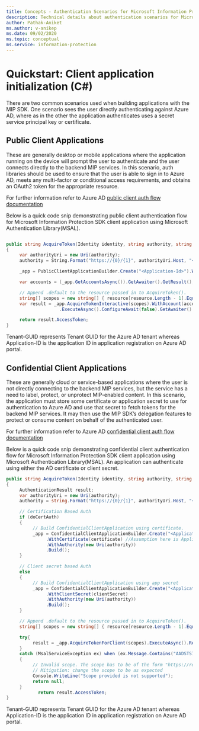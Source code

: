 ```yaml
---
title: Concepts - Authentication Scenarios for Microsoft Information Protection (MIP) SDK C# clients
description: Technical details about authentication scenarios for Microsoft Information Protection SDK C# client applications.
author: Pathak-Aniket
ms.author: v-anikep
ms.date: 09/02/2020
ms.topic: conceptual
ms.service: information-protection
---
```


# Quickstart: Client application initialization (C#)

There are two common scenarios used when building applications with the MIP SDK. One scenario sees the user directly authenticating against Azure AD, where as in the other the application authenticates uses a secret service principal key or certificate.

## Public Client Applications

These are generally desktop or mobile applications where the application running on the device will prompt the user to authenticate and the user connects directly to the backend MIP services. In this scenario, auth libraries should be used to ensure that the user is able to sign in to Azure AD, meets any multi-factor or conditional access requirements, and obtains an OAuth2 token for the appropriate resource.

For further information refer to Azure AD [public client auth flow documentation](https://docs.microsoft.com/en-us/azure/active-directory/develop/msal-net-initializing-client-applications#initializing-a-public-client-application-from-configuration-options)

Below is a quick code snip demonstrating public client authentication flow for Microsoft Information Protection SDK client application using Microsoft Authentication Library(MSAL).

```csharp

public string AcquireToken(Identity identity, string authority, string resource, string claims)
{
     var authorityUri = new Uri(authority);
     authority = String.Format("https://{0}/{1}", authorityUri.Host, "<Tenant-GUID>");

     _app = PublicClientApplicationBuilder.Create("<Application-Id>").WithAuthority(authority).WithDefaultRedirectUri().Build();

     var accounts = (_app.GetAccountsAsync()).GetAwaiter().GetResult();

     // Append .default to the resource passed in to AcquireToken().
     string[] scopes = new string[] { resource[resource.Length - 1].Equals('/') ? $"{resource}.default" : $"{resource}/.default" };
     var result = _app.AcquireTokenInteractive(scopes).WithAccount(accounts.FirstOrDefault()).WithPrompt(Prompt.SelectAccount)
                    .ExecuteAsync().ConfigureAwait(false).GetAwaiter().GetResult();

     return result.AccessToken;
}
```

Tenant-GUID represents Tenant GUID for the Azure AD tenant whereas Application-ID is the application ID in application registration on Azure AD portal.

## Confidential Client Applications

These are generally cloud or service-based applications where the user is not directly connecting to the backend MIP services, but the service has a need to label, protect, or unprotect MIP-enabled content. In this scenario, the application must store some certificate or application secret to use for authentication to Azure AD and use that secret to fetch tokens for the backend MIP services. It may then use the MIP SDK’s delegation features to protect or consume content on behalf of the authenticated user.

For further information refer to Azure AD [confidential client auth flow documentation](https://docs.microsoft.com/en-us/azure/active-directory/develop/msal-net-initializing-client-applications#initializing-a-confidential-client-application-from-code)

Below is a quick code snip demonstrating confidential client authentication flow for Microsoft Information Protection SDK client application using Microsoft Authentication Library(MSAL). An application can authenticate using either the AD certificate or client secret.

```csharp
public string AcquireToken(Identity identity, string authority, string resource, string claim)
{
     AuthenticationResult result;
     var authorityUri = new Uri(authority);
     authority = string.Format("https://{0}/{1}", authorityUri.Host, "<Tenant-GUID>");

     // Certification Based Auth
     if (doCertAuth)
     {
          // Build ConfidentialClientApplication using certificate.
          _app = ConfidentialClientApplicationBuilder.Create("<Application-Id>")
               .WithCertificate(certificate) //Assumption here is Application passes a certificate created using certificate thumbprint
               .WithAuthority(new Uri(authority))
               .Build();
     }

     // Client secret based Auth
     else
     {
          // Build ConfidentialClientApplication using app secret
          _app = ConfidentialClientApplicationBuilder.Create("<Application-Id>")
               .WithClientSecret(clientSecret)
               .WithAuthority(new Uri(authority))
               .Build();
     }

     // Append .default to the resource passed in to AcquireToken().
     string[] scopes = new string[] { resource[resource.Length - 1].Equals('/') ? $"{resource}.default" : $"{resource}/.default" };

     try{
          result = _app.AcquireTokenForClient(scopes).ExecuteAsync().Result;
     }
     catch (MsalServiceException ex) when (ex.Message.Contains("AADSTS70011"))
     {
          // Invalid scope. The scope has to be of the form "https://resourceurl/.default"
          // Mitigation: change the scope to be as expected
          Console.WriteLine("Scope provided is not supported");
          return null;
     }
            return result.AccessToken;
}

```

Tenant-GUID represents Tenant GUID for the Azure AD tenant whereas Application-ID is the application ID in application registration on Azure AD portal.
